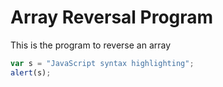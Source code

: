 # Array Reversal Program

This is the program to reverse an array 
```javascript
var s = "JavaScript syntax highlighting";
alert(s);
```
